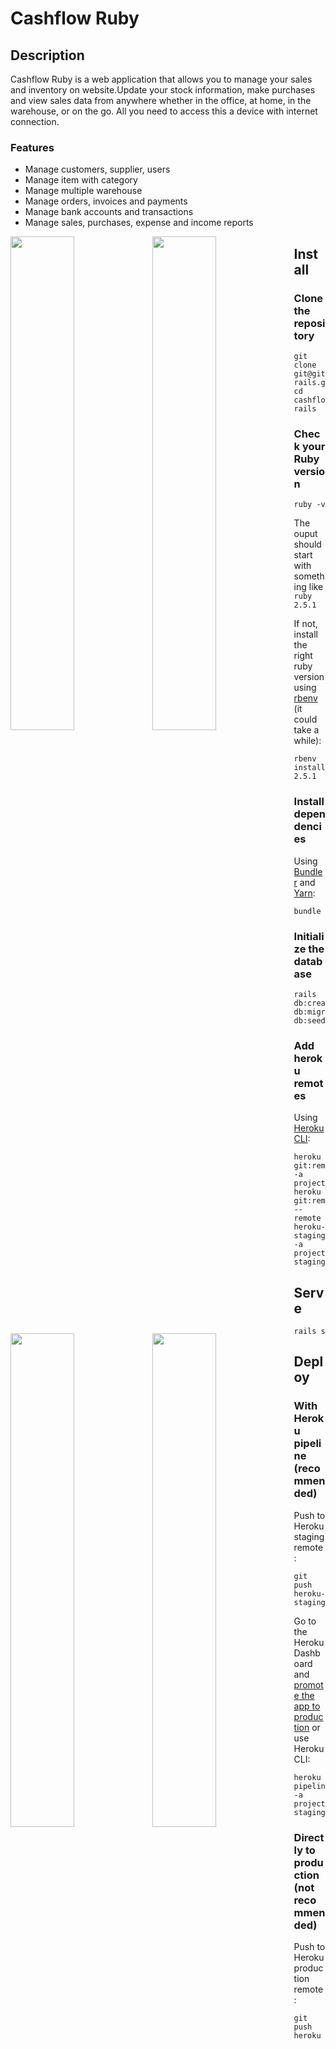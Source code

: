 # Cashflow Ruby

## Description
Cashflow Ruby is a web application that allows you to manage your sales and inventory on website.Update your stock information, make purchases and view sales data from anywhere whether in the office, at home, in the warehouse, or on the go. All you need to access this a device with internet connection.

### **Features**

-   Manage customers, supplier, users
-   Manage item with category
-   Manage multiple warehouse
-   Manage orders, invoices and payments
-   Manage bank accounts and transactions
-   Manage sales, purchases, expense and income reports


<p>
<image src=https://i.imgur.com/spQl85b.png style="display: inline; float: left; margin: 0 0;" width="45%"/>
<image src=https://i.imgur.com/SFlaLtK.png style="display: inline; float: left; margin: 0 0;" width="45%"/>
<image src=https://i.imgur.com/KSfA1lE.png style="display: inline; float: left; margin: 0 0;" width="45%"/>
<image src=https://i.imgur.com/xaDFk7B.png style="display: inline; float: left; margin: 0 0;" width="45%"/>
</p>

## Install

### Clone the repository

```shell
git clone git@github.com:luisintosh/cashflow-rails.git
cd cashflow-rails
```

### Check your Ruby version

```shell
ruby -v
```

The ouput should start with something like `ruby 2.5.1`

If not, install the right ruby version using [rbenv](https://github.com/rbenv/rbenv) (it could take a while):

```shell
rbenv install 2.5.1
```

### Install dependencies

Using [Bundler](https://github.com/bundler/bundler) and [Yarn](https://github.com/yarnpkg/yarn):

```shell
bundle
```

### Initialize the database

```shell
rails db:create db:migrate db:seed
```

### Add heroku remotes

Using [Heroku CLI](https://devcenter.heroku.com/articles/heroku-cli):

```shell
heroku git:remote -a project
heroku git:remote --remote heroku-staging -a project-staging
```

## Serve

```shell
rails s
```

## Deploy

### With Heroku pipeline (recommended)

Push to Heroku staging remote:

```shell
git push heroku-staging
```

Go to the Heroku Dashboard and [promote the app to production](https://devcenter.heroku.com/articles/pipelines) or use Heroku CLI:

```shell
heroku pipelines:promote -a project-staging
```

### Directly to production (not recommended)

Push to Heroku production remote:

```shell
git push heroku
```
